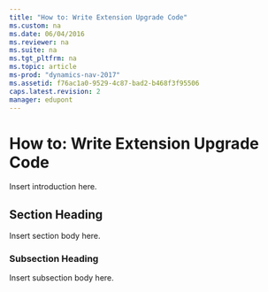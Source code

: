 ```yaml
---
title: "How to: Write Extension Upgrade Code"
ms.custom: na
ms.date: 06/04/2016
ms.reviewer: na
ms.suite: na
ms.tgt_pltfrm: na
ms.topic: article
ms-prod: "dynamics-nav-2017"
ms.assetid: f76ac1a0-9529-4c87-bad2-b468f3f95506
caps.latest.revision: 2
manager: edupont
---
```

# How to: Write Extension Upgrade Code
Insert introduction here.  
  
## Section Heading  
 Insert section body here.  
  
### Subsection Heading  
 Insert subsection body here.